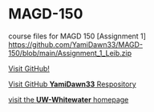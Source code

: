 # MAGD-150

course files for MAGD 150 
[Assignment 1] https://github.com/YamiDawn33/MAGD-150/blob/main/Assignment_1_Leib.zip

[Visit GitHub!](https://github.com/)

[Visit GitHub **YamiDawn33** Respository](https://github.com/YamiDawn33/MAGD-150)


[visit the **UW-Whitewater** homepage](http://www.uww.edu)

